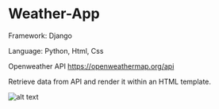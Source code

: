 # Weather-App

Framework: Django

Language: Python, Html, Css

Openweather API https://openweathermap.org/api

Retrieve data from API and render it within an HTML template.

![alt text](http://C:\Users\mario\OneDrive\Desktop)
